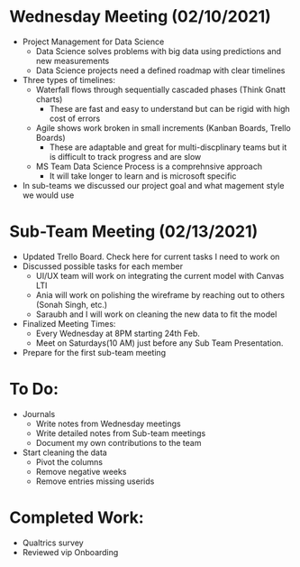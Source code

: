 
# Wednesday Meeting (02/10/2021)
- Project Management for Data Science
    - Data Science solves problems with big data using predictions and new measurements
    - Data Science projects need a defined roadmap with clear timelines
- Three types of timelines:
    - Waterfall flows through sequentially cascaded phases (Think Gnatt charts)
        - These are fast and easy to understand but can be rigid with high cost of errors
    - Agile shows work broken in small increments (Kanban Boards, Trello Boards)
        - These are adaptable and great for multi-discplinary teams but it is difficult to track progress and are slow
    - MS Team Data Science Process is a comprehnsive approach
        - It will take longer to learn and is microsoft specific
- In sub-teams we discussed our project goal and what magement style we would use
        
# Sub-Team Meeting (02/13/2021)
- Updated Trello Board. Check here for current tasks I need to work on
- Discussed possible tasks for each member
    - UI/UX team will work on integrating the current model with Canvas LTI 
    - Ania will work on polishing the wireframe by reaching out to others (Sonah Singh, etc.)
    - Saraubh and I will work on cleaning the new data to fit the model
- Finalized Meeting Times: 
    - Every Wednesday at 8PM starting 24th Feb.
    - Meet on Saturdays(10 AM) just before any Sub Team Presentation.
- Prepare for the first sub-team meeting

# To Do:
- Journals 
    - Write notes from Wednesday meetings
    - Write detailed notes from Sub-team meetings
    - Document my own contributions to the team
- Start cleaning the data 
    - Pivot the columns
    - Remove negative weeks
    - Remove entries missing userids

# Completed Work:
- Qualtrics survey
- Reviewed vip Onboarding
